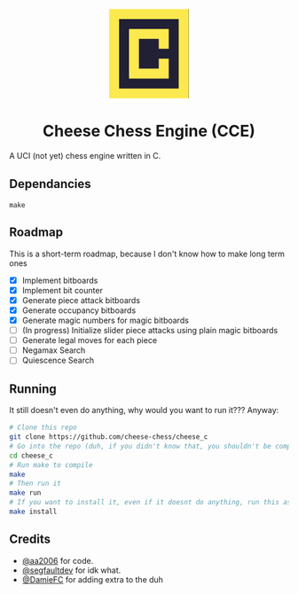 <div align="center">
    <img src="./assets/cheese_smol.png" style="max-width:15vw;"><br>
    <h1>Cheese Chess Engine (CCE)</h1>

</div>

A UCI (not yet) chess engine written in C.

## Dependancies
```
make
```

## Roadmap
This is a short-term roadmap, because I don't know how to make long term ones

- [x] Implement bitboards
- [x] Implement bit counter
- [x] Generate piece attack bitboards
- [x] Generate occupancy bitboards
- [x] Generate magic numbers for magic bitboards
- [ ] (In progress) Initialize slider piece attacks using plain magic bitboards
- [ ] Generate legal moves for each piece
- [ ] Negamax Search
- [ ] Quiescence Search

## Running
It still doesn't even do anything, why would you want to run it??? Anyway:
```bash
# Clone this repo
git clone https://github.com/cheese-chess/cheese_c
# Go into the repo (duh, if you didn't know that, you shouldn't be compiling software)
cd cheese_c
# Run make to compile
make
# Then run it
make run
# If you want to install it, even if it doesnt do anything, run this as root (using sudo or doas or something, we really don't care):
make install
```

## Credits
- [@aa2006](https://github.com/aa2006) for code.
- [@segfaultdev](https://github.com/segfaultdev) for idk what.
- [@DamieFC](https://github.com/DamieFC) for adding extra to the duh
